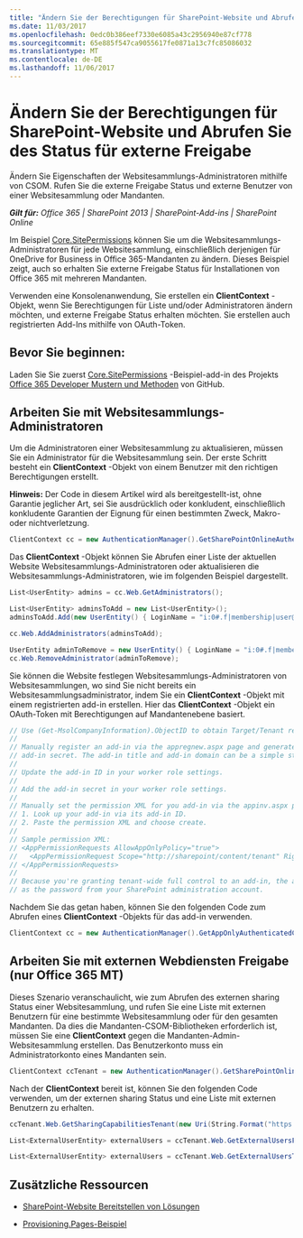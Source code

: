 ```yaml
---
title: "Ändern Sie der Berechtigungen für SharePoint-Website und Abrufen Sie des Status für externe Freigabe"
ms.date: 11/03/2017
ms.openlocfilehash: 0edc0b386eef7330e6085a43c2956940e87cf778
ms.sourcegitcommit: 65e885f547ca9055617fe0871a13c7fc85086032
ms.translationtype: MT
ms.contentlocale: de-DE
ms.lasthandoff: 11/06/2017
---
```

# <a name="modify-sharepoint-site-permissions-and-get-external-sharing-status"></a>Ändern Sie der Berechtigungen für SharePoint-Website und Abrufen Sie des Status für externe Freigabe

Ändern Sie Eigenschaften der Websitesammlungs-Administratoren mithilfe von CSOM. Rufen Sie die externe Freigabe Status und externe Benutzer von einer Websitesammlung oder Mandanten.

_**Gilt für:** Office 365 | SharePoint 2013 | SharePoint-Add-ins | SharePoint Online_

Im Beispiel [Core.SitePermissions](https://github.com/SharePoint/PnP/tree/dev/Scenarios/Core.SitePermissions) können Sie um die Websitesammlungs-Administratoren für jede Websitesammlung, einschließlich derjenigen für OneDrive for Business in Office 365-Mandanten zu ändern. Dieses Beispiel zeigt, auch so erhalten Sie externe Freigabe Status für Installationen von Office 365 mit mehreren Mandanten.

Verwenden eine Konsolenanwendung, Sie erstellen ein **ClientContext** -Objekt, wenn Sie Berechtigungen für Liste und/oder Administratoren ändern möchten, und externe Freigabe Status erhalten möchten. Sie erstellen auch registrierten Add-Ins mithilfe von OAuth-Token.

## <a name="before-you-begin"></a>Bevor Sie beginnen:

Laden Sie Sie zuerst [Core.SitePermissions](https://github.com/SharePoint/PnP/tree/dev/Scenarios/Core.SitePermissions) -Beispiel-add-in des Projekts [Office 365 Developer Mustern und Methoden](https://github.com/SharePoint/PnP/tree/dev) von GitHub.

## <a name="work-with-site-collection-administrators"></a>Arbeiten Sie mit Websitesammlungs-Administratoren

Um die Administratoren einer Websitesammlung zu aktualisieren, müssen Sie ein Administrator für die Websitesammlung sein. Der erste Schritt besteht ein **ClientContext** -Objekt von einem Benutzer mit den richtigen Berechtigungen erstellt.

**Hinweis:**  Der Code in diesem Artikel wird als bereitgestellt-ist, ohne Garantie jeglicher Art, sei Sie ausdrücklich oder konkludent, einschließlich konkludente Garantien der Eignung für einen bestimmten Zweck, Makro- oder nichtverletzung.

```C#
ClientContext cc = new AuthenticationManager().GetSharePointOnlineAuthenticatedContextTenant(String.Format("https://{0}.sharepoint.com/sites/{1}", tenantName, siteName), String.Format("{0}@{1}.onmicrosoft.com", userName, tenantName), password); 
```

Das **ClientContext** -Objekt können Sie Abrufen einer Liste der aktuellen Website Websitesammlungs-Administratoren oder aktualisieren die Websitesammlungs-Administratoren, wie im folgenden Beispiel dargestellt.

```C#
List<UserEntity> admins = cc.Web.GetAdministrators();

List<UserEntity> adminsToAdd = new List<UserEntity>();
adminsToAdd.Add(new UserEntity() { LoginName = "i:0#.f|membership|user@domain" });

cc.Web.AddAdministrators(adminsToAdd);

UserEntity adminToRemove = new UserEntity() { LoginName = "i:0#.f|membership|user@domain" };
cc.Web.RemoveAdministrator(adminToRemove);
```

Sie können die Website festlegen Websitesammlungs-Administratoren von Websitesammlungen, wo sind Sie nicht bereits ein Websitesammlungsadministrator, indem Sie ein **ClientContext** -Objekt mit einem registrierten add-in erstellen. Hier das **ClientContext** -Objekt ein OAuth-Token mit Berechtigungen auf Mandantenebene basiert.

```C#
// Use (Get-MsolCompanyInformation).ObjectID to obtain Target/Tenant realm: <guid>
//
// Manually register an add-in via the appregnew.aspx page and generate an add-in ID and 
// add-in secret. The add-in title and add-in domain can be a simple string like "MyAddin".
//
// Update the add-in ID in your worker role settings.
//
// Add the add-in secret in your worker role settings. 
//
// Manually set the permission XML for you add-in via the appinv.aspx page:
// 1. Look up your add-in via its add-in ID.
// 2. Paste the permission XML and choose create.
//
// Sample permission XML:
// <AppPermissionRequests AllowAppOnlyPolicy="true">
//   <AppPermissionRequest Scope="http://sharepoint/content/tenant" Right="FullControl" />
// </AppPermissionRequests>
//
// Because you're granting tenant-wide full control to an add-in, the add-in secret is as important
// as the password from your SharePoint administration account.
```
Nachdem Sie das getan haben, können Sie den folgenden Code zum Abrufen eines **ClientContext** -Objekts für das add-in verwenden.

```C#
ClientContext cc = new AuthenticationManager().GetAppOnlyAuthenticatedContext("https://tenantname-my.sharepoint.com/personal/user2", "<your tenant realm>", "<appID>", "<appsecret>");
```

## <a name="work-with-external-sharing-office-365-mt-only"></a>Arbeiten Sie mit externen Webdiensten Freigabe (nur Office 365 MT)

Dieses Szenario veranschaulicht, wie zum Abrufen des externen sharing Status einer Websitesammlung, und rufen Sie eine Liste mit externen Benutzern für eine bestimmte Websitesammlung oder für den gesamten Mandanten. Da dies die Mandanten-CSOM-Bibliotheken erforderlich ist, müssen Sie eine **ClientContext** gegen die Mandanten-Admin-Websitesammlung erstellen. Das Benutzerkonto muss ein Administratorkonto eines Mandanten sein.

```C#
ClientContext ccTenant = new AuthenticationManager().GetSharePointOnlineAuthenticatedContextTenant(String.Format("https://{0}-admin.sharepoint.com/", tenantName), String.Format("{0}@{1}.onmicrosoft.com", userName, tenantName), password);
```

Nach der **ClientContext** bereit ist, können Sie den folgenden Code verwenden, um der externen sharing Status und eine Liste mit externen Benutzern zu erhalten.

```C#
ccTenant.Web.GetSharingCapabilitiesTenant(new Uri(String.Format("https://{0}.sharepoint.com/sites/{1}", tenantName, siteName)))

List<ExternalUserEntity> externalUsers = ccTenant.Web.GetExternalUsersForSiteTenant(new Uri(String.Format("https://{0}.sharepoint.com/sites/{1}", tenantName, siteName)));

List<ExternalUserEntity> externalUsers = ccTenant.Web.GetExternalUsersTenant();

```

## <a name="additional-resources"></a>Zusätzliche Ressourcen
<a name="bk_addresources"> </a>

- [SharePoint-Website Bereitstellen von Lösungen](sharepoint-site-provisioning-solutions.md)
    
- [Provisioning.Pages-Beispiel](https://github.com/SharePoint/PnP/tree/dev/Scenarios/Provisioning.Pages)
